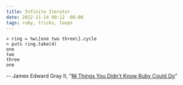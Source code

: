 ```yaml
---
title: Infinite Iterator
date: 2012-11-14 00:12 -06:00
tags: ruby, tricks, loops
---
```


~~~
> ring = %w\[one two three\].cycle
> puts ring.take(4)
one
two
three
one
~~~

-- James Edward Gray II, &ldquo;[<s>10</s> Things You Didn't Know Ruby Could Do](https://speakerdeck.com/jeg2/10-things-you-didnt-know-ruby-could-do)&rdquo;
